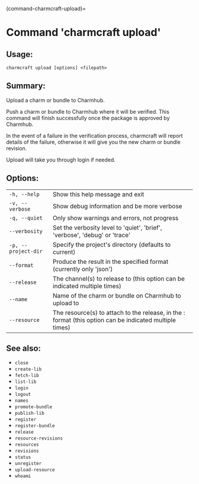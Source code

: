 (command-charmcraft-upload)=
# Command 'charmcraft upload'

## Usage:
```text
charmcraft upload [options] <filepath>
```

## Summary:

Upload a charm or bundle to Charmhub.

Push a charm or bundle to Charmhub where it will be verified. This command will finish successfully once the package is approved by Charmhub.

In the event of a failure in the verification process, charmcraft will report details of the failure, otherwise it will give you the new charm or bundle revision.

Upload will take you through login if needed.

## Options:
| | |
|-|-|
| `-h, --help` | Show this help message and exit |
| `-v, --verbose` | Show debug information and be more verbose |
| `-q, --quiet` | Only show warnings and errors, not progress |
| `--verbosity` | Set the verbosity level to 'quiet', 'brief', 'verbose', 'debug' or 'trace' |
| `-p, --project-dir` | Specify the project's directory (defaults to current) |
| `--format` | Produce the result in the specified format (currently only 'json') |
| `--release` | The channel(s) to release to (this option can be indicated multiple times) |
| `--name` | Name of the charm or bundle on Charmhub to upload to |
| `--resource` | The resource(s) to attach to the release, in the <name>:<revision> format (this option can be indicated multiple times) |

## See also:
- `close`
- `create-lib`
- `fetch-lib`
- `list-lib`
- `login`
- `logout`
- `names`
- `promote-bundle`
- `publish-lib`
- `register`
- `register-bundle`
- `release`
- `resource-revisions`
- `resources`
- `revisions`
- `status`
- `unregister`
- `upload-resource`
- `whoami`